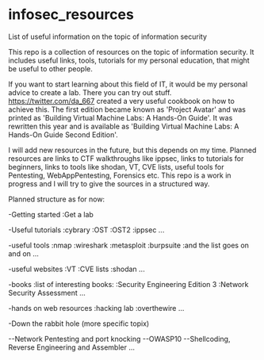 # infosec_resources
List of useful information on the topic of information security

This repo is a collection of resources on the topic of information security. It includes useful links, tools, tutorials for my personal education, that might be useful to other people.

If you want to start learning about this field of IT, it would be my personal advice to create a lab. There you can try out stuff. https://twitter.com/da_667 created a very useful cookbook on how to achieve this. The first edition became known as 'Project Avatar' and was printed as 'Building Virtual Machine Labs: A Hands-On Guide'. It was rewritten this year and is available as 'Building Virtual Machine Labs: A Hands-On Guide Second Edition'.

I will add new resources in the future, but this depends on my time. Planned resources are links to CTF walkthroughs like ippsec, links to tutorials for beginners, links to tools like shodan, VT, CVE lists, useful tools for Pentesting, WebAppPentesting, Forensics etc. This repo is a work in progress and I will try to give the sources in a structured way.

Planned structure as for now:

-Getting started
  :Get a lab
  
-Useful tutorials
  :cybrary
  :OST
  :OST2
  :ippsec
  ...
  
-useful tools
  :nmap
  :wireshark
  :metasploit
  :burpsuite
  :and the list goes on and on ...
  
-useful websites
  :VT
  :CVE lists
  :shodan
  ...
  
-books
  :list of interesting books:
  :Security Engineering Edition 3
  :Network Security Assessment
  ...

-hands on web resources
  :hacking lab
  :overthewire
  ...
  
  
-Down the rabbit hole (more specific topix)

  --Network Pentesting and port knocking
  --OWASP10
  --Shellcoding, Reverse Engineering and Assembler
  ...
